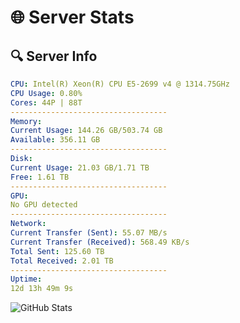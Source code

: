 # 🌐 Server Stats
## 🔍 Server Info
```yaml
CPU: Intel(R) Xeon(R) CPU E5-2699 v4 @ 1314.75GHz
CPU Usage: 0.80%
Cores: 44P | 88T
-----------------------------------
Memory:
Current Usage: 144.26 GB/503.74 GB
Available: 356.11 GB
-----------------------------------
Disk:
Current Usage: 21.03 GB/1.71 TB
Free: 1.61 TB
-----------------------------------
GPU:
No GPU detected
-----------------------------------
Network:
Current Transfer (Sent): 55.07 MB/s
Current Transfer (Received): 568.49 KB/s
Total Sent: 125.60 TB
Total Received: 2.01 TB
-----------------------------------
Uptime:
12d 13h 49m 9s
```
![GitHub Stats](https://img.shields.io/badge/Updated-2025-02-20_12:32:27-blue)